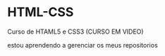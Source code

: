 # HTML-CSS
 Curso de HTAML5 e CSS3 (CURSO EM VIDEO)


estou aprendendo a gerenciar os meus repositorios
